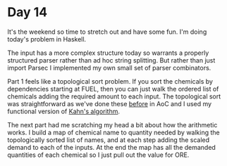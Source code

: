 # Day 14

It's the weekend so time to stretch out and have some fun. I'm doing today's problem in Haskell.

The input has a more complex structure today so warrants a properly structured parser rather than ad hoc string splitting. But rather than just import Parsec I implemented my own small set of parser combinators.

Part 1 feels like a topological sort problem. If you sort the chemicals by dependencies starting at FUEL, then you can just walk the ordered list of chemicals adding the required amount to each input. The topological sort was straightforward as we've done these [before](https://github.com/neilgall/adventofcode2018/blob/master/src/day7/day7.kt) in AoC and I used my functional version of [Kahn's algorithm](https://en.wikipedia.org/wiki/Topological_sorting#Algorithms).

The next part had me scratching my head a bit about how the arithmetic works. I build a map of chemical name to quantity needed by walking the topologically sorted list of names, and at each step adding the scaled demand to each of the inputs. At the end the map has all the demanded quantities of each chemical so I just pull out the value for ORE.

